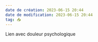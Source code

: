 ```yaml
---
date de création: 2023-06-15 20:44
date de modification: 2023-06-15 20:44
tag: 📥
---
```

Lien avec douleur psychologique 